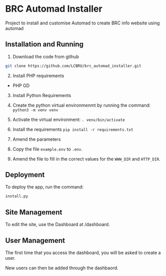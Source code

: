 # BRC Automad Installer

Project to install and customise Automad to create BRC info website using automad

## Installation and Running

1. Download the code from github

```bash
git clone https://github.com/LCBRU/brc_automad_installer.git
```

2. Install PHP requirements

 - PHP GD

3. Install Python Requirements

  1. Create the python virtual environmenmt by running the command: `python3 -m venv venv`
  2. Activate the virtual environment: `. venv/bin/activate`
  3. Install the requirements `pip install -r requirements.txt`

4. Amend the parameters

  1. Copy the file `example.env` to `.env`.
  2. Amend the file to fill in the correct values for the `WWW_DIR` and `HTTP_DIR`.

## Deployment

To deploy the app, run the command:

```bash
install.py
```

## Site Management

To edit the site, use the Dashboard at /dashboard.

## User Management

The first time that you access the dashboard, you will be asked to create a user.

New users can then be added through the dashbaord.

